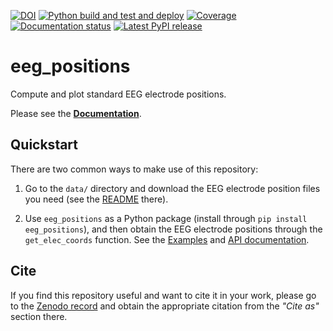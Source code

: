 [![DOI](https://zenodo.org/badge/136149692.svg)](https://zenodo.org/badge/latestdoi/136149692)
[![Python build and test and deploy](https://github.com/sappelhoff/eeg_positions/workflows/Python%20build%20and%20test%20and%20deploy/badge.svg)](https://github.com/sappelhoff/eeg_positions/actions?query=workflow%3A%22Python+build+and+test+and+deploy%22)
[![Coverage](https://codecov.io/gh/sappelhoff/eeg_positions/branch/main/graph/badge.svg)](https://codecov.io/gh/sappelhoff/eeg_positions)
[![Documentation status](https://readthedocs.org/projects/eeg_positions/badge/?version=stable)](https://eeg_positions.readthedocs.io/en/stable/?badge=stable)
[![Latest PyPI release](https://img.shields.io/pypi/v/eeg_positions.svg)](https://pypi.org/project/eeg_positions/)


# eeg_positions

Compute and plot standard EEG electrode positions.

Please see the [**Documentation**](https://stefanappelhoff.com/eeg_positions/).

## Quickstart

There are two common ways to make use of this repository:

1. Go to the `data/` directory and download the EEG electrode position files you need
   (see the [README](https://github.com/sappelhoff/eeg_positions/tree/main/data) there).

1. Use `eeg_positions` as a Python package (install through `pip install eeg_positions`),
   and then obtain the EEG electrode positions through the `get_elec_coords` function.
   See the [Examples](https://stefanappelhoff.com/eeg_positions/auto_examples/index.html)
   and [API documentation](https://stefanappelhoff.com/eeg_positions/api.html).

## Cite

If you find this repository useful and want to cite it in your work, please go
to the [Zenodo record](https://doi.org/10.5281/zenodo.3718568) and obtain the
appropriate citation from the *"Cite as"* section there.
